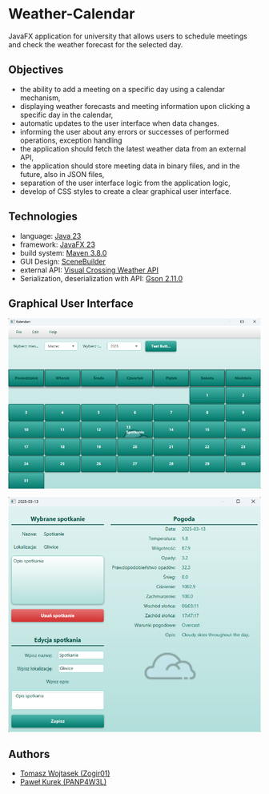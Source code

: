 # Weather-Calendar
JavaFX application for university that allows users to schedule meetings and check the weather forecast for the selected day.

## Objectives
- the ability to add a meeting on a specific day using a calendar mechanism,
- displaying weather forecasts and meeting information upon clicking a specific day in the calendar,
- automatic updates to the user interface when data changes.
- informing the user about any errors or successes of performed operations, exception handling
- the application should fetch the latest weather data from an external API,
- the application should store meeting data in binary files, and in the future, also in JSON files,
- separation of the user interface logic from the application logic,
- develop of CSS styles to create a clear graphical user interface.

## Technologies
- language: [Java 23](https://docs.oracle.com/en/java/javase/23/)
- framework: [JavaFX 23](https://openjfx.io/)
- build system: [Maven 3.8.0](https://maven.apache.org/)
- GUI Design: [SceneBuilder](https://gluonhq.com/products/scene-builder/)
- external API: [Visual Crossing Weather API](https://www.visualcrossing.com/weather-api)
- Serialization, deserialization with API: [Gson 2.11.0](https://github.com/google/gson)

## Graphical User Interface
![Window with callendar](Docs/image_1.png)

![Window with meeting and weather information](Docs/image_2.png)


## Authors
- [Tomasz Wojtasek (Zogir01)](https://github.com/Zogir01)
- [Paweł Kurek (PANP4W3L)](https://github.com/PANP4W3L)
